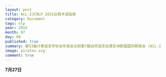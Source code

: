 ```yaml
---
layout: post
title: ACL-IJCNLP 2015议程术语指南
category: Document
tags: nlp
year: 2015
month: 07
day: 08
published: true
summary: 第53届计算语言学协会年度会议和第7届自然语言处理亚洲联盟国际联席会 (ACL-IJCNLP) 本月末在北京国际会展中心召开，本文介绍一些参会演讲的时间地点以及术语对照。
image: pirates.svg
comment: true
---
```



__7月27日__


